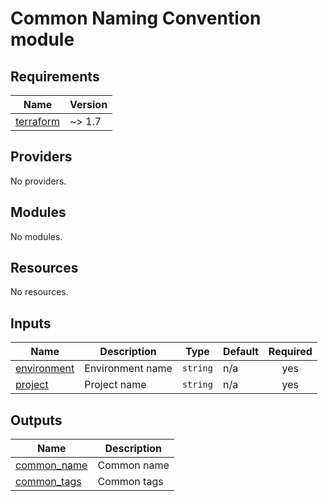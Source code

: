 # Common Naming Convention module
<!-- BEGIN_TF_DOCS -->
## Requirements

| Name | Version |
|------|---------|
| <a name="requirement_terraform"></a> [terraform](#requirement\_terraform) | ~> 1.7 |

## Providers

No providers.

## Modules

No modules.

## Resources

No resources.

## Inputs

| Name | Description | Type | Default | Required |
|------|-------------|------|---------|:--------:|
| <a name="input_environment"></a> [environment](#input\_environment) | Environment name | `string` | n/a | yes |
| <a name="input_project"></a> [project](#input\_project) | Project name | `string` | n/a | yes |

## Outputs

| Name | Description |
|------|-------------|
| <a name="output_common_name"></a> [common\_name](#output\_common\_name) | Common name |
| <a name="output_common_tags"></a> [common\_tags](#output\_common\_tags) | Common tags |
<!-- END_TF_DOCS -->